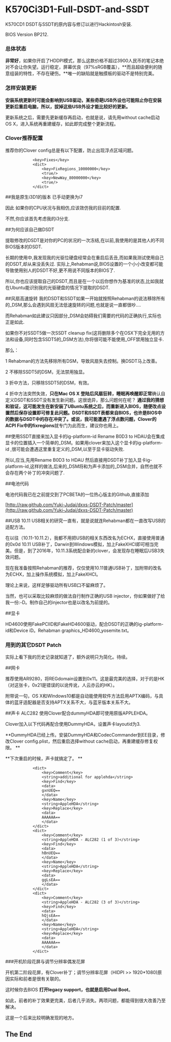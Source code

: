 # K570Ci3D1-Full-DSDT-and-SSDT
K570CD1 DSDT与SSDT的原内容与修订以进行Hackintosh安装.

BIOS Version BP212.

### 总体状态

**非常好**，如果你开启了HDDPI模式，那么这款价格不超过3900人民币的笔记本绝对不会让你失望。运行稳定，屏幕优良（97%sRGB覆盖），**而且超级便利的随意组装的特性，不存在硬伤。**唯一的缺陷就是触摸板的驱动不是特别完美。

### 怎样安装更新
**安装系统更新时可能会影响到USB驱动，某些奇葩USB外设也可能阻止你在安装更新后重启电脑，所以，拔掉这些USB外设才能比较好的更新。**

更新系统之后，需要先更新缓存再启动，也就是说，请先用without cache启动OS X，进入系统再重建缓存，如此即完成整个更新流程。


### Clover推荐配置

推荐你的Clover config总是有以下配置，防止出现浮点区域问题。

```
			<key>Fixes</key>
			<dict>
				<key>FixRegions_10000000</key>
				<true/>
				<key>NewWay_80000000</key>
				<true/>
			</dict>
```


##我是原生i3D1的版本 已手动更换为i7


因此 如果你的CPU状况与我相仿,应该效仿我的目前的配置.

不然,你应该首先考虑我的i3分支.

##为何应该自己做DSDT 


提取修改的DSDT是对你的PC的状况的一次冻结,在以前,我使用的是其他人的不同BIOS版本的DSDT.

长期的使用中,我发现我的光驱位硬盘经常会在重启后丢丑,而如果我测试使用自己的DSDT,却从来没丢失过.
实际上,Rehabman说,BIOS设置的一个小小改变都可能导致使用别人的DSDT不好,更不用说不同版本的BIOS了.

所以,你也应该提取自己的DSDT,而且是在一个以后你想作为基准的状态,比如我就在Ubuntu能识别我的光驱硬盘的情况下提取的DSDT.

##风扇高速旋转
我的DSDT和SSDT如果一开始就按照Rehabman的说法移除所有的_DSM,那么会遇到风扇无法低速旋转的问题,也就是说一直都很吵....



而Rehabman如此建议只因部分_DSM会妨碍我们需要的代码的正确执行,实际也正是如此.


如果你不对SSDT5做一次SSDT cleanup fix(这将删除多个在OSX下完全无用的方法和设备,同时包含SSDT5的_DSM方法),你将很可能不能使用_OFF禁用独立显卡.

那么：

1 Rehabman的方法先移除所有DSM，导致风扇失去控制。换DSDT马上改善。

2 不移除SSDT5的DSM，无法禁用独显。

3 折中方法，只移除SSDT5的DSM，有效。

4 折中方法突然失效，**只在Mac OS X 登陆后风扇狂转，睡眠再唤醒即正常**确认自定义DSDT和SSDT没有发生新问题。这很诡异，那么问题何在呢？  **通过我的猜想和验证，这可能发生在新安装了UBuntu系统之后，而重新进入BIOS，随便改点设置然后保存设置即可修复此问题。**DSDT和SSDT表都来自BIOS，也许是BIOS中的数据与DSDT中的存在冲突了。或说，我可能遭遇了浮点数问题，Clover的 ACPI Fix中的**fixregions**就专门为此而生，建议你也用上。

##使用SSDT直接来加入显卡的ig-platform-id
Rename B0D3 to HDAU会在集成显卡的位置插入一个简单的_DSM。如果用clover来加入这个显卡的ig-platform-id ,很可能会遭遇这里重复定义的_DSM,以至于显卡驱动失败.

所以,应当,先用Rename B0D3 to HDAU 然后直接用DSDT补丁加入显卡ig-platform-id,这样的做法,后来的_DSM将和为声卡添加的_DSM合并，自然也就不会存在两个补丁的冲突问题了.

##电池代码

电池代码我已在之前提交到了PCBETA的一位热心版主的Github,直接添加



[http://raw.github.com/Yuki-Judai/dxxs-DSDT-Patch/master](http://raw.github.com/Yuki-Judai/dxxs-DSDT-Patch/master)

##USB
10.11 USB相关的研究一直有，就是说就连Rehabman都在一直改写USB的适配方法。

在以往（10.11-10.11.2），我都不用把USB的相关东西改名为ECHX，直接使用普通的0x0d 10.11 USB补丁，Darwin到Windows模拟，加上FakeXHCI即可相当完美。但是，到了2016年，10.11.3系统配合新的clover，会发现存在睡眠后USB3失效问题。

现在我准备按照Rehabman的推荐，仅仅使用10.11普通USB补丁，加附带的改名为ECHX，加上操作系统模拟，加上FakeXHCI。

理论上来说，这样足够驱动所有USB口不留麻烦了。

当然，也可以采取比较麻烦的做法自行制作正确的USB injector，你如果做好了给我一份:-D。制作自己的injector也是以改名为前提的。

##显卡

HD4600使用FakePCIID和FakeHD4600驱动，配合DSDT的正确的ig-platform-id和Device iD。Rehabman graphics_HD4600_yosemite.txt。

### 用到的其它DSDT Patch

实际上看下我的历史记录就知道了，额外说明只为简化。待续。

##网卡

推荐使用AR9280，将REGdomain设置到0x11。这是最完美的选择，对于的是HK（对这张卡，0x21是错误的以讹传讹，人云亦云的HK）。

附带说一句，OS X和WIndows10都是自动能使用软件方法启用APTX编码，与具体的蓝牙适配器是否支持APTX关系不大，与蓝牙版本关系不大。

##声卡 
ALC282 使用Clover配合dummyHDA即可使用原版APPLEHDA。

Clover加入以下代码再配合使用DummyHDA，设置声卡layoutid为3.

**DummyHDA已经上传。安装DummyHDA和CodecCommander到EE目录，修改Clover config.plist，然后重启选择without cache启动，再重建缓存修复权限。
**

**下次重启的时候，声卡就搞定了。
**
```
			<dict>
				<key>Comment</key>
				<string>additional for applehda</string>
				<key>Find</key>
				<data>
				gxnUEQ==
				</data>
				<key>Name</key>
				<string>AppleHDA</string>
				<key>Replace</key>
				<data>
				AAAAAA==
				</data>
			</dict>
			<dict>
				<key>Comment</key>
				<string>AppleHDA - ALC282 (1 of 3)</string>
				<key>Find</key>
				<data>
				hBnUEQ==
				</data>
				<key>Name</key>
				<string>AppleHDA</string>
				<key>Replace</key>
				<data>
				ggLsEA==
				</data>
			</dict>
			<dict>
				<key>Comment</key>
				<string>AppleHDA - ALC282 (3 of 3)</string>
				<key>Find</key>
				<data>
				hQjsEA==
				</data>
				<key>Name</key>
				<string>AppleHDA</string>
				<key>Replace</key>
				<data>
				AAAAAA==
				</data>
			</dict>
```


###开机阶段花屏与调节分辨率偶发花屏

开机第二阶段花屏，有Clover补丁；调节分辨率花屏（HIDPI >> 1920*1080)原因实际和前者是很有关联的。

这时候你去BIOS **打开legacy support，也就是启用Dual Boot**。

如此，前者的补丁效果更完美，后者几乎消失。两项问题，都能得到很大改善乃至解决。


这是一个后来比较明确发现的地方。

## The End